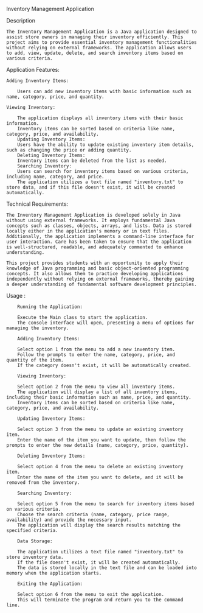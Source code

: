 Inventory Management Application

Description

    The Inventory Management Application is a Java application designed to assist store owners in managing their inventory efficiently. This project aims to provide essential inventory management functionalities without relying on external frameworks. The application allows users to add, view, update, delete, and search inventory items based on various criteria.

Application Features:

    Adding Inventory Items:

        Users can add new inventory items with basic information such as name, category, price, and quantity.

    Viewing Inventory:

        The application displays all inventory items with their basic information.
        Inventory items can be sorted based on criteria like name, category, price, and availability.
        Updating Inventory Items:
        Users have the ability to update existing inventory item details, such as changing the price or adding quantity.
        Deleting Inventory Items:
        Inventory items can be deleted from the list as needed.
        Searching Inventory:
        Users can search for inventory items based on various criteria, including name, category, and price.
        The application utilizes a text file named "inventory.txt" to store data, and if this file doesn't exist, it will be created automatically.

Technical Requirements:

    The Inventory Management Application is developed solely in Java without using external frameworks. It employs fundamental Java concepts such as classes, objects, arrays, and lists. Data is stored locally either in the application's memory or in text files. Additionally, the application implements a command-line interface for user interaction. Care has been taken to ensure that the application is well-structured, readable, and adequately commented to enhance understanding.

    This project provides students with an opportunity to apply their knowledge of Java programming and basic object-oriented programming concepts. It also allows them to practice developing applications independently without relying on external frameworks, thereby gaining a deeper understanding of fundamental software development principles.

Usage : 

        Running the Application:

        Execute the Main class to start the application.
        The console interface will open, presenting a menu of options for managing the inventory.

        Adding Inventory Items:

        Select option 1 from the menu to add a new inventory item.
        Follow the prompts to enter the name, category, price, and quantity of the item.
        If the category doesn't exist, it will be automatically created.

        Viewing Inventory:

        Select option 2 from the menu to view all inventory items.
        The application will display a list of all inventory items, including their basic information such as name, price, and quantity.
        Inventory items can be sorted based on criteria like name, category, price, and availability.

        Updating Inventory Items:

        Select option 3 from the menu to update an existing inventory item.
        Enter the name of the item you want to update, then follow the prompts to enter the new details (name, category, price, quantity).

        Deleting Inventory Items:

        Select option 4 from the menu to delete an existing inventory item.
        Enter the name of the item you want to delete, and it will be removed from the inventory.

        Searching Inventory:

        Select option 5 from the menu to search for inventory items based on various criteria.
        Choose the search criteria (name, category, price range, availability) and provide the necessary input.
        The application will display the search results matching the specified criteria.

        Data Storage:

        The application utilizes a text file named "inventory.txt" to store inventory data.
        If the file doesn't exist, it will be created automatically.
        The data is stored locally in the text file and can be loaded into memory when the application starts.

        Exiting the Application:
        
        Select option 6 from the menu to exit the application.
        This will terminate the program and return you to the command line.






